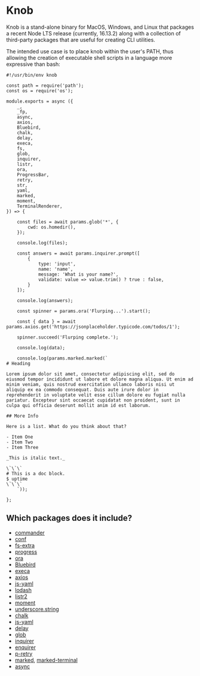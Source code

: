 # Knob

Knob is a stand-alone binary for MacOS, Windows, and Linux that packages a recent Node LTS release (currently, 16.13.2) along with a collection of third-party packages that are useful for creating CLI utilities.

The intended use case is to place knob within the user's PATH, thus allowing the creation of executable shell scripts in a language more expressive than bash:

```
#!/usr/bin/env knob

const path = require('path');
const os = require('os');

module.exports = async ({
    _,
    _fp,
    async,
    axios,
    Bluebird,
    chalk,
    delay,
    execa,
    fs,
    glob,
    inquirer,
    listr,
    ora,
    ProgressBar,
    retry,
    str,
    yaml,
    marked,
    moment,
    TerminalRenderer,
}) => {

    const files = await params.glob('*', {
        cwd: os.homedir(),
    });

    console.log(files);

    const answers = await params.inquirer.prompt([
        {
            type: 'input',
            name: 'name',
            message: 'What is your name?',
            validate: value => value.trim() ? true : false,
        }
    ]);

    console.log(answers);

    const spinner = params.ora('Flurping...').start();

    const { data } = await params.axios.get('https://jsonplaceholder.typicode.com/todos/1');

    spinner.succeed('Flurping complete.');

    console.log(data);

    console.log(params.marked.marked(`
# Heading

Lorem ipsum dolor sit amet, consectetur adipiscing elit, sed do eiusmod tempor incididunt ut labore et dolore magna aliqua. Ut enim ad minim veniam, quis nostrud exercitation ullamco laboris nisi ut aliquip ex ea commodo consequat. Duis aute irure dolor in reprehenderit in voluptate velit esse cillum dolore eu fugiat nulla pariatur. Excepteur sint occaecat cupidatat non proident, sunt in culpa qui officia deserunt mollit anim id est laborum.

## More Info

Here is a list. What do you think about that?

- Item One
- Item Two
- Item Three

_This is italic text._

\`\`\`
# This is a doc block.
$ uptime
\`\`\`
    `));

};
```

## Which packages does it include?

- [commander](https://www.npmjs.com/package/commander)
- [conf](https://www.npmjs.com/package/conf)
- [fs-extra](https://www.npmjs.com/package/fs-extra)
- [progress](https://www.npmjs.com/package/progress)
- [ora](https://www.npmjs.com/package/ora)
- [Bluebird](https://www.npmjs.com/package/bluebird)
- [execa](https://www.npmjs.com/package/execa)
- [axios](https://www.npmjs.com/package/axios)
- [js-yaml](https://www.npmjs.com/package/js-yaml)
- [lodash](https://www.npmjs.com/package/lodash)
- [listr2](https://www.npmjs.com/package/listr2)
- [moment](https://www.npmjs.com/package/moment)
- [underscore.string](https://www.npmjs.com/package/underscore.string)
- [chalk](https://www.npmjs.com/package/chalk)
- [js-yaml](https://www.npmjs.com/package/js-yaml)
- [delay](https://www.npmjs.com/package/delay)
- [glob](https://www.npmjs.com/package/glob)
- [inquirer](https://www.npmjs.com/package/inquirer)
- [enquirer](https://www.npmjs.com/package/enquirer)
- [p-retry](https://www.npmjs.com/package/p-retry)
- [marked](https://www.npmjs.com/package/marked), [marked-terminal](https://www.npmjs.com/package/marked-terminal)
- [async](https://www.npmjs.com/package/async)
